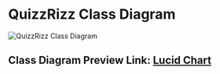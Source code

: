 # QuizzRizz Class Diagram #
![QuizzRizz Class Diagram](https://drive.google.com/uc?id=1k5JGn1s4TQrSVvTHDsqevo5KFvKEKQ6z)

## Class Diagram Preview Link: [Lucid Chart](https://lucid.app/lucidchart/b52b0cf6-3b1c-4706-8bbd-395ab7b287fc/edit?viewport_loc=276%2C118%2C2482%2C1080%2C0_0&invitationId=inv_ecc0adef-b9cb-4160-baa1-b0d83077e333)